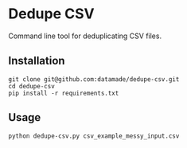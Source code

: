 # Dedupe CSV

Command line tool for deduplicating CSV files.

## Installation

```console
git clone git@github.com:datamade/dedupe-csv.git
cd dedupe-csv
pip install -r requirements.txt
```

## Usage

```console
python dedupe-csv.py csv_example_messy_input.csv
```
